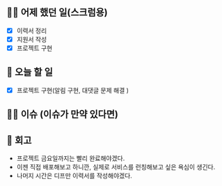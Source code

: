 ## ✍🏻 어제 했던 일(스크럼용)

- [x] 이력서 정리
- [x] 지원서 작성
- [x] 프로젝트 구현

## 📑 오늘 할 일

- [x] 프로젝트 구현(알림 구현, 대댓글 문제 해결 )

## 🙏🏻 이슈 (이슈가 만약 있다면)

## 💬 회고

- 프로젝트 금요일까지는 빨리 완료해야겠다.
- 이젠 직접 배포해보고 하니깐, 실제로 서비스를 런칭해보고 싶은 욕심이 생긴다.
- 나머지 시간은 디프만 이력서를 작성해야겠다.
